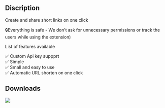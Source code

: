## Discription

 Create and share short links on one click  
 
🔒Everything is safe - We don't ask for unnecessary permissions or track the users while using the extension)  

List of features available  

✅  Custom Api key suppprt  
✅  Simple  
✅  Small and easy to use  
✅  Automatic URL shorten on one click


## Downloads

[![](https://raw.githubusercontent.com/vinyashegde/shorto_url_shorter/main/Get%20It%20(2).png)](https://microsoftedge.microsoft.com/addons/detail/shorto-url-shorter/fblkkccdkgkcmjpbpldapdfelpflpkgp)
